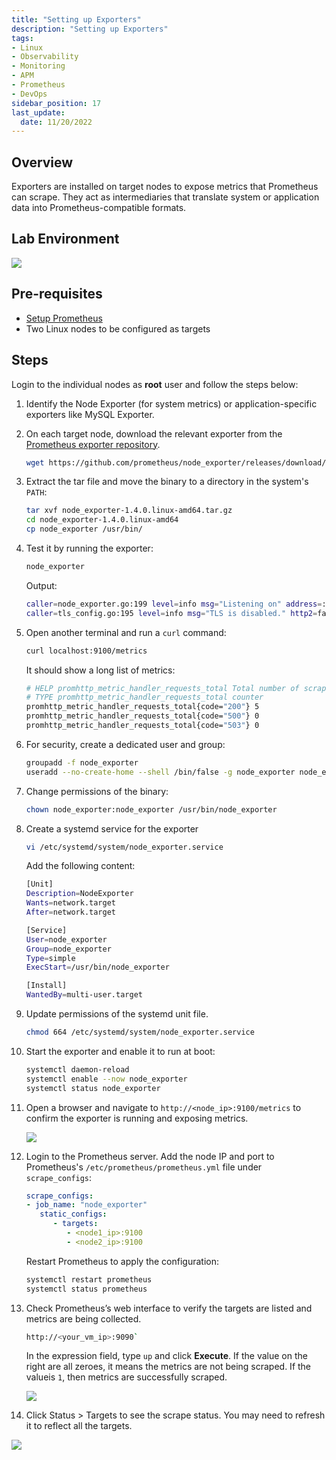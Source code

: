```yaml
---
title: "Setting up Exporters"
description: "Setting up Exporters"
tags: 
- Linux
- Observability
- Monitoring 
- APM
- Prometheus
- DevOps
sidebar_position: 17
last_update:
  date: 11/20/2022
---
```



## Overview 

Exporters are installed on target nodes to expose metrics that Prometheus can scrape. They act as intermediaries that translate system or application data into Prometheus-compatible formats.  

## Lab Environment 

<div class='img-center'>

![](/img/docs/prometheus=lab-environment.png) 

</div>


## Pre-requisites  

- [Setup Prometheus](/docs/018-Observability/010-Prometheus/011-Installation.md)
- Two Linux nodes to be configured as targets

## Steps  

Login to the individual nodes as **root** user and follow the steps below:

1. Identify the Node Exporter (for system metrics) or application-specific exporters like MySQL Exporter.  

2. On each target node, download the relevant exporter from the [Prometheus exporter repository](https://prometheus.io/docs/instrumenting/exporters/).  

   ```bash
   wget https://github.com/prometheus/node_exporter/releases/download/v1.4.0/node_exporter-1.4.0.linux-amd64.tar.gz
   ```  

3. Extract the tar file and move the binary to a directory in the system's `PATH`:  

   ```bash
   tar xvf node_exporter-1.4.0.linux-amd64.tar.gz
   cd node_exporter-1.4.0.linux-amd64 
   cp node_exporter /usr/bin/
   ```  

4. Test it by running the exporter:

    ```bash
    node_exporter
    ```

    Output:

    ```bash
   caller=node_exporter.go:199 level=info msg="Listening on" address=:9100
   caller=tls_config.go:195 level=info msg="TLS is disabled." http2=false
    ```

5. Open another terminal and run a `curl` command:

    ```bash
    curl localhost:9100/metrics 
    ```

    It should show a long list of metrics:

    ```bash
    # HELP promhttp_metric_handler_requests_total Total number of scrapes by HTTP status code.
    # TYPE promhttp_metric_handler_requests_total counter
    promhttp_metric_handler_requests_total{code="200"} 5
    promhttp_metric_handler_requests_total{code="500"} 0
    promhttp_metric_handler_requests_total{code="503"} 0
    ```


6. For security, create a dedicated user and group:  

   ```bash
   groupadd -f node_exporter
   useradd --no-create-home --shell /bin/false -g node_exporter node_exporter
   ```  


7. Change permissions of the binary:

   ```bash
   chown node_exporter:node_exporter /usr/bin/node_exporter 
   ```

8. Create a systemd service for the exporter  

   ```bash
   vi /etc/systemd/system/node_exporter.service
   ```  

   Add the following content:  

   ```bash
   [Unit]
   Description=NodeExporter
   Wants=network.target
   After=network.target

   [Service]
   User=node_exporter
   Group=node_exporter
   Type=simple
   ExecStart=/usr/bin/node_exporter

   [Install]
   WantedBy=multi-user.target
   ```  

9. Update permissions of the systemd unit file.

    ```bash
    chmod 664 /etc/systemd/system/node_exporter.service
    ```

10. Start the exporter and enable it to run at boot:  

    ```bash
    systemctl daemon-reload
    systemctl enable --now node_exporter
    systemctl status node_exporter
    ```  

11. Open a browser and navigate to `http://<node_ip>:9100/metrics` to confirm the exporter is running and exposing metrics.  

    ![](/img/docs/12102024-observability-prometheus-node-exporter-1-2.png)

12. Login to the Prometheus server. Add the node IP and port to Prometheus's `/etc/prometheus/prometheus.yml` file under `scrape_configs`:  

      ```yaml
      scrape_configs:
      - job_name: "node_exporter"
         static_configs:
            - targets: 
               - <node1_ip>:9100
               - <node2_ip>:9100
      ```  

    Restart Prometheus to apply the configuration:  

      ```bash
      systemctl restart prometheus
      systemctl status prometheus
      ```  

13. Check Prometheus’s web interface to verify the targets are listed and metrics are being collected.  

    ```bash
    http://<your_vm_ip>:9090`
    ```

    In the expression field, type `up` and click **Execute**. If the value on the right are all zeroes, it means the metrics are not being scraped. If the valueis `1`, then metrics are successfully scraped.

    ![](/img/docs/12102024-observability-prometheus-node-exporter-1-2-working.png)

14. Click Status > Targets to see the scrape status. You may need to refresh it to reflect all the targets.

   ![](/img/docs/12102024-observability-prometheus-node-exporter-targets-scrape-status.png)